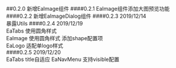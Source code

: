 ##0.2.0
新增EaImage组件
####0.2.1
EaImage组件添加大图预览功能
####0.2.2
新增EaImageDialog组件
####0.2.3 
2019/12/14  
暴露Utils
####0.2.4 
2019/12/19  
EaTabs  使用圆角样式  
EaImage 使用圆角样式 添加shape配置项  
EaLogo  适配单logo样式  
####0.2.5 
2019/12/20   
EaTabs  title自适应 
EaNavMenu  支持visible配置